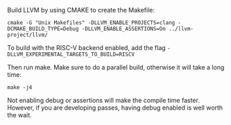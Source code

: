 Build LLVM by using CMAKE to create the Makefile:

```
cmake -G "Unix Makefiles" -DLLVM_ENABLE_PROJECTS=clang -DCMAKE_BUILD_TYPE=Debug -DLLVM_ENABLE_ASSERTIONS=On ../llvm-project/llvm/
```

To build with the RISC-V backend enabled, add the flag `-DLLVM_EXPERIMENTAL_TARGETS_TO_BUILD=RISCV`

Then run make.  Make sure to do a parallel build, otherwise it will take a long time:

```
make -j4
```

Not enabling debug or assertions will make the compile time faster. However, if you are developing passes, having debug enabled is well worth the wait.
